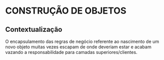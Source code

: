 # CONSTRUÇÃO DE OBJETOS


## Contextualização

O encapsulamento das regras de negócio referente ao nascimento de um novo objeto muitas vezes escapam de onde deveriam estar e acabam vazando a responsabilidade para camadas superiores/clientes.

